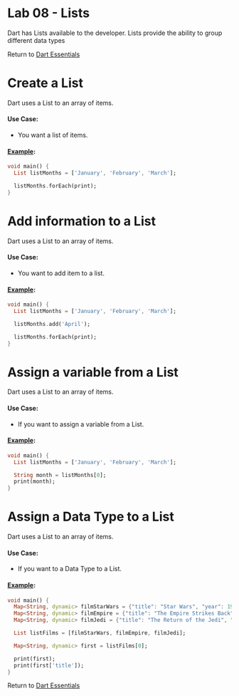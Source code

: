 # Lab 08 - Lists 

Dart has Lists available to the developer.
Lists provide the ability to group different data types 

Return to [Dart Essentials](https://github.com/rosera/flutter_workshop/tree/main/dart)

# Create a List 

Dart uses a List to an array of items.

#### Use Case:

* You want a list of items. 

#### [Example](https://github.com/rosera/flutter_workshop/blob/main/dart/lab08/solutions/hello-lists.dart): 
```dart
void main() {
  List listMonths = ['January', 'February', 'March'];

  listMonths.forEach(print);
}
```


# Add information to a List 

Dart uses a List to an array of items.

#### Use Case:

* You want to add item to a list. 

#### [Example](https://github.com/rosera/flutter_workshop/blob/main/dart/lab08/solutions/adding-lists.dart): 
```dart
void main() {
  List listMonths = ['January', 'February', 'March'];

  listMonths.add('April');

  listMonths.forEach(print);
}
```

# Assign a variable from a List 

Dart uses a List to an array of items.

#### Use Case:

* If you want to assign a variable from a List.

#### [Example](https://github.com/rosera/flutter_workshop/blob/main/dart/lab08/solutions/variable-lists.dart): 
```dart
void main() {
  List listMonths = ['January', 'February', 'March'];

  String month = listMonths[0];
  print(month);
}
```

# Assign a Data Type to a List 

Dart uses a List to an array of items.

#### Use Case:

* If you want to a Data Type to a List.

#### [Example](https://github.com/rosera/flutter_workshop/blob/main/dart/lab08/solutions/data-type-lists.dart): 
```dart
void main() {
  Map<String, dynamic> filmStarWars = {"title": "Star Wars", "year": 1977};
  Map<String, dynamic> filmEmpire = {"title": "The Empire Strikes Back", "year": 1980};
  Map<String, dynamic> filmJedi = {"title": "The Return of the Jedi", "year": 1983};

  List listFilms = [filmStarWars, filmEmpire, filmJedi];

  Map<String, dynamic> first = listFilms[0];

  print(first);
  print(first['title']);
}
```


Return to [Dart Essentials](https://github.com/rosera/flutter_workshop/tree/main/dart)
